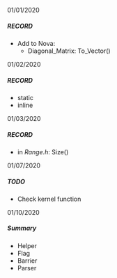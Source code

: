 01/01/2020  
##### RECORD 
- Add to Nova:  
    - Diagonal_Matrix: To_Vector()  

01/02/2020
##### RECORD
- static  
- inline  

01/03/2020  
##### RECORD  
- in *Range.h*: Size()  

01/07/2020  
##### TODO  
- Check kernel function  

01/10/2020
##### Summary  
- Helper
- Flag  
- Barrier  
- Parser  